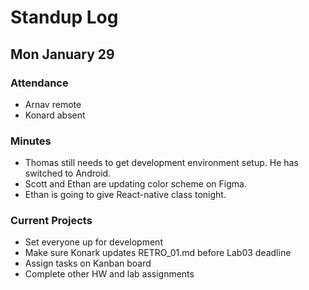 # Standup Log

## Mon January 29

### Attendance

- Arnav remote
- Konard absent

### Minutes

- Thomas still needs to get development environment setup. He has switched to Android.
- Scott and Ethan are updating color scheme on Figma.
- Ethan is going to give React-native class tonight.

### Current Projects

- Set everyone up for development
- Make sure Konark updates RETRO_01.md before Lab03 deadline
- Assign tasks on Kanban board
- Complete other HW and lab assignments
